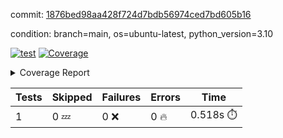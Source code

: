 commit: [1876bed98aa428f724d7bdb56974ced7bd605b16](https://github.com/rcmdnk/python-template/tree/1876bed98aa428f724d7bdb56974ced7bd605b16)

condition: branch=main, os=ubuntu-latest, python_version=3.10

[![test](https://github.com/rcmdnk/python-template/actions/workflows/test.yml/badge.svg)](https://github.com/rcmdnk/python-template/actions/runs/6081207999)
<a href="https://github.com/rcmdnk/python-template/blob/1876bed98aa428f724d7bdb56974ced7bd605b16/README.md"><img alt="Coverage" src="https://img.shields.io/badge/Coverage-100%25-brightgreen.svg" /></a><details><summary>Coverage Report </summary><table><tr><th>File</th><th>Stmts</th><th>Miss</th><th>Cover</th></tr><tbody><tr><td><b>TOTAL</b></td><td><b>1</b></td><td><b>0</b></td><td><b>100%</b></td></tr></tbody></table></details>

| Tests | Skipped | Failures | Errors | Time |
| ----- | ------- | -------- | -------- | ------------------ |
| 1 | 0 :zzz: | 0 :x: | 0 :fire: | 0.518s :stopwatch: |

